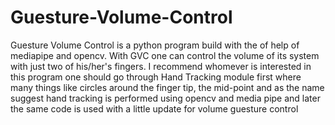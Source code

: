 # Guesture-Volume-Control
Guesture Volume Control is a python program build with the of help of mediapipe and opencv. With GVC one can control the volume of its system with just two of his/her's fingers.
I recommend whomever is interested in this program one should go through Hand Tracking module first where many things like circles around the finger tip, the mid-point and as the name suggest hand tracking is performed using opencv and media pipe and later the same code is used with a little update for volume guesture control
